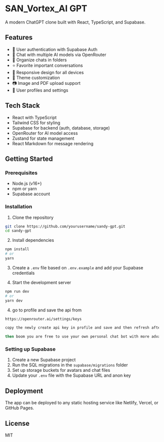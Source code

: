 # SAN_Vortex_AI GPT

A modern ChatGPT clone built with React, TypeScript, and Supabase.

## Features

- 🔐 User authentication with Supabase Auth
- 💬 Chat with multiple AI models via OpenRouter
- 📁 Organize chats in folders
- ⭐ Favorite important conversations
- 📱 Responsive design for all devices
- 🌙 Theme customization
- 📷 Image and PDF upload support
- 👤 User profiles and settings

## Tech Stack

- React with TypeScript
- Tailwind CSS for styling
- Supabase for backend (auth, database, storage)
- OpenRouter for AI model access
- Zustand for state management
- React Markdown for message rendering

## Getting Started

### Prerequisites

- Node.js (v16+)
- npm or yarn
- Supabase account

### Installation

1. Clone the repository
```bash
git clone https://github.com/yourusername/sandy-gpt.git
cd sandy-gpt
```

2. Install dependencies
```bash
npm install
# or
yarn
```

3. Create a `.env` file based on `.env.example` and add your Supabase credentials

4. Start the development server
```bash
npm run dev
# or
yarn dev
```
4. go to profile and save the api from 
```bash
https://openrouter.ai/settings/keys

copy the newly create api key in profile and save and then refresh after saving

then boom you are free to use your own personal chat bot with more advanced models than chatgpt
```

### Setting up Supabase

1. Create a new Supabase project
2. Run the SQL migrations in the `supabase/migrations` folder
3. Set up storage buckets for avatars and chat files
4. Update your `.env` file with the Supabase URL and anon key

## Deployment

The app can be deployed to any static hosting service like Netlify, Vercel, or GitHub Pages.

## License

MIT

